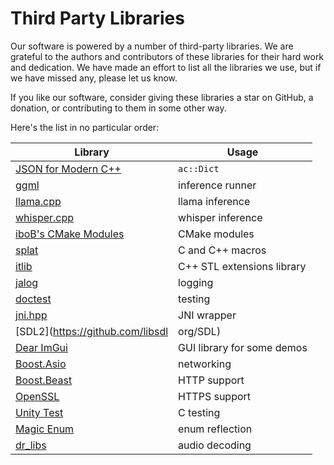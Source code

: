 # Third Party Libraries

Our software is powered by a number of third-party libraries. We are grateful to the authors and contributors of these libraries for their hard work and dedication. We have made an effort to list all the libraries we use, but if we have missed any, please let us know.

If you like our software, consider giving these libraries a star on GitHub, a donation, or contributing to them in some other way.

Here's the list in no particular order:

| Library | Usage |
| --- | --- |
| [JSON for Modern C++](https://github.com/nlohmann/json) | `ac::Dict` |
| [ggml](https://github.com/ggerganov/ggml) | inference runner |
| [llama.cpp](https://github.com/ggerganov/llama.cpp) | llama inference |
| [whisper.cpp](https://github.com/ggerganov/wisper.cpp) | whisper inference |
| [iboB's CMake Modules](https://github.com/iboB/splat) | CMake modules |
| [splat](https://github.com/iboB/splat) | C and C++ macros |
| [itlib](https://github.com/iboB/itlib) | C++ STL extensions library |
| [jalog](https://github.com/iboB/jalog) | logging |
| [doctest](https://github.com/onqtam/doctest) | testing |
| [jni.hpp](https://github.com/mapbox/jni.hpp) | JNI wrapper |
| [SDL2](https://github.com/libsdl|org/SDL) | graphics backend for GUI demos |
| [Dear ImGui](https://github.com/ocornut/imgui) | GUI library for some demos |
| [Boost.Asio](https://github.com/boostorg/asio) | networking |
| [Boost.Beast](https://github.com/boostorg/beast) | HTTP support |
| [OpenSSL](https://github.com/openssl/openssl) | HTTPS support |
| [Unity Test](https://github.com/ThrowTheSwitch/Unity) | C testing |
| [Magic Enum](https://github.com/Neargye/magic_enum) | enum reflection |
| [dr_libs](https://github.com/mackron/dr_libs) | audio decoding |
